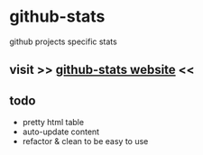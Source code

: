 # github-stats
github projects specific stats

## visit >> [github-stats website](https://streanger.github.io/github-stats/) <<

## todo
- pretty html table
- auto-update content
- refactor & clean to be easy to use
